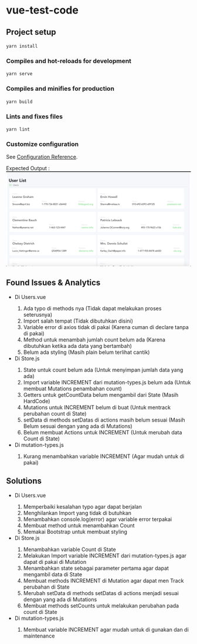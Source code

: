 # vue-test-code

## Project setup

```
yarn install
```

### Compiles and hot-reloads for development

```
yarn serve
```

### Compiles and minifies for production

```
yarn build
```

### Lints and fixes files

```
yarn lint
```

### Customize configuration

See [Configuration Reference](https://cli.vuejs.org/config/).

Expected Output :
![expected](./src/assets/Expected.png)

## Found Issues & Analytics

<ul>
  <li>Di Users.vue</li>
  <ol>
    <li>Ada typo di methods nya (Tidak dapat melakukan proses seterusnya)</li>
    <li>Import salah tempat (Tidak dibutuhkan disini) </li>
    <li>Variable error di axios tidak di pakai (Karena cuman di declare tanpa di pakai)</li>
    <li>Method untuk menambah jumlah count belum ada (Karena dibutuhkan ketika ada data yang bertambah)</li>
    <li>Belum ada styling (Masih plain belum terlihat cantik)</li>
  </ol>
  <li>Di Store.js</li>
  <ol>
    <li>State untuk count belum ada (Untuk menyimpan jumlah data yang ada)</li>
    <li>Import variable INCREMENT dari mutation-types.js belum ada (Untuk membuat Mutations penambahan count)</li>
    <li>Getters untuk getCountData belum mengambil dari State (Masih HardCode)</li>
    <li>Mutations untuk INCREMENT belum di buat (Untuk mentrack perubahan count di State)</li>
    <li>setData di methods setDatas di actions masih belum sesuai (Masih Belum sesuai dengan yang ada di Mutations)</li>
    <li>Belum membuat Actions untuk INCREMENT (Untuk merubah data Count di State)</li>
  </ol>
  <li>Di mutation-types.js</li>
  <ol>
    <li>Kurang menambahkan variable INCREMENT (Agar mudah untuk di pakai)</li>
  </ol>
</ul>

## Solutions

<ul>
  <li>Di Users.vue</li>
  <ol>
    <li>Memperbaiki kesalahan typo agar dapat berjalan</li>
    <li>Menghilankan Import yang tidak di butuhkan</li>
    <li>Menambahkan console.log(error) agar variable error terpakai </li>
    <li>Membuat method untuk menambahkan Count</li>
    <li>Memakai Bootstrap untuk membuat styling</li>
  </ol>
  <li>Di Store.js</li>
  <ol>
    <li>Menambahkan variable Count di State</li>
    <li>Melakukan Import variable INCREMENT dari mutation-types.js agar dapat di pakai di Mutation</li>
    <li>Menambahkan state sebagai parameter pertama agar dapat mengambil data di State</li>
    <li>Membuat methods INCREMENT di Mutation agar dapat men Track perubahan di State</li>
    <li>Merubah setData di methods setDatas di actions menjadi sesuai dengan yang ada di Mutations</li>
    <li>Membuat methods setCounts untuk melakukan perubahan pada count di State</li>
  </ol>
  <li>Di mutation-types.js</li>
  <ol>
    <li>Membuat variable INCREMENT agar mudah untuk di gunakan dan di maintenance</li>
  </ol>
</ul>
